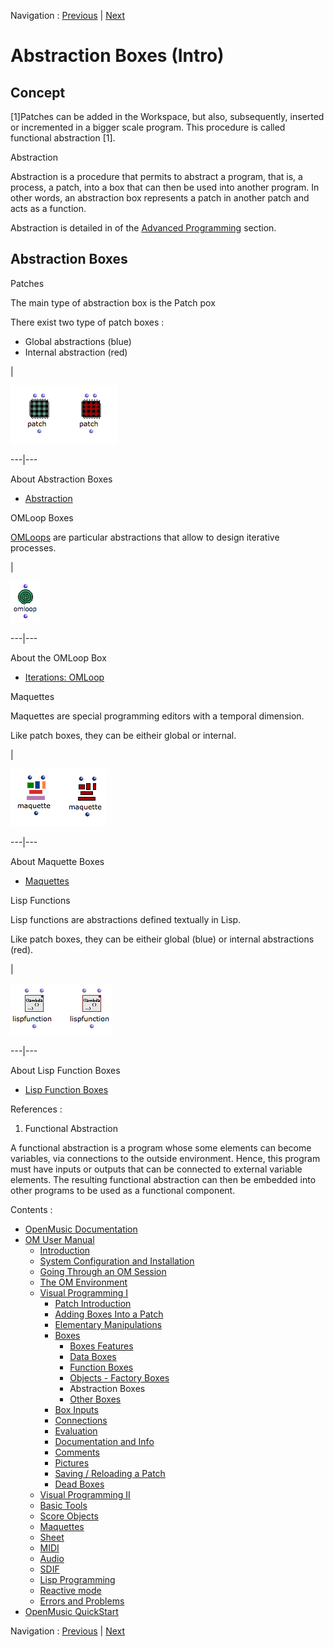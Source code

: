 Navigation : [Previous](4-ImportExport "page
précédente\(Import/Export\)") | [Next](OtherBoxes "page
suivante\(Other Boxes\)")


# Abstraction Boxes (Intro)

## Concept

[1]Patches can be added in the Workspace, but also, subsequently, inserted or
incremented in a bigger scale program. This procedure is called  functional
abstraction [1].

Abstraction

Abstraction is a procedure that permits to abstract a program, that is, a
process, a patch, into a box that can then be used into another program. In
other words, an abstraction box represents a patch in another patch and acts
as a function.

Abstraction is detailed in of the [Advanced
Programming](AdvancedVisualProgramming) section.

## Abstraction Boxes

Patches

The main type of abstraction box is the Patch pox

There exist two type of patch boxes :

  * Global abstractions (blue)
  * Internal abstraction (red)

|

![](../res/ob-absbox.png)  
  
---|---  
  
About Abstraction Boxes

  * [Abstraction](Abstraction)

OMLoop Boxes

[OMLoops](OMLoop) are particular abstractions that allow to design
iterative processes.

|

![](../res/ob-omloop.png)  
  
---|---  
  
About the OMLoop Box

  * [Iterations: OMLoop](OMLoop)

Maquettes

Maquettes are special programming editors with a temporal dimension.

Like patch boxes, they can be eitheir global or internal.

|

![](../res/ob-maqbox.png)  
  
---|---  
  
About Maquette Boxes

  * [Maquettes](Maquettes)

Lisp Functions

Lisp functions are abstractions defined textually in Lisp.

Like patch boxes, they can be eitheir global (blue) or internal abstractions
(red).

|

![](../res/ob-lispbox.png)  
  
---|---  
  
About Lisp Function Boxes

  * [Lisp Function Boxes](LispFunctions)

References :

  1. Functional Abstraction

A functional abstraction is a program whose some elements can become
variables, via connections to the outside environment. Hence, this program
must have inputs or outputs that can be connected to external variable
elements. The resulting functional abstraction can then be embedded into other
programs to be used as a functional component.

Contents :

  * [OpenMusic Documentation](OM-Documentation)
  * [OM User Manual](OM-User-Manual)
    * [Introduction](00-Contents)
    * [System Configuration and Installation](Installation)
    * [Going Through an OM Session](Goingthrough)
    * [The OM Environment](Environment)
    * [Visual Programming I](BasicVisualProgramming)
      * [Patch Introduction](ProgrammingIntro)
      * [Adding Boxes Into a Patch](AddingBoxes)
      * [Elementary Manipulations](ElementaryManips)
      * [Boxes](Boxes)
        * [Boxes Features](GraphicFeatures)
        * [Data Boxes](DataBox)
        * [Function Boxes](FunctionBoxes)
        * [Objects - Factory Boxes](FactoryBoxes)
        * Abstraction Boxes
        * [Other Boxes](OtherBoxes)
      * [Box Inputs](BoxInputs)
      * [Connections](Connections)
      * [Evaluation](Evaluation)
      * [Documentation and Info](DocAndInfo)
      * [Comments](Comments)
      * [Pictures](Pictures)
      * [Saving / Reloading a Patch](SavingPatch)
      * [Dead Boxes](DeadBox)
    * [Visual Programming II](AdvancedVisualProgramming)
    * [Basic Tools](BasicObjects)
    * [Score Objects](ScoreObjects)
    * [Maquettes](Maquettes)
    * [Sheet](Sheet)
    * [MIDI](MIDI)
    * [Audio](Audio)
    * [SDIF](SDIF)
    * [Lisp Programming](Lisp)
    * [Reactive mode](Reactive)
    * [Errors and Problems](errors)
  * [OpenMusic QuickStart](QuickStart-Chapters)

Navigation : [Previous](4-ImportExport "page
précédente\(Import/Export\)") | [Next](OtherBoxes "page
suivante\(Other Boxes\)")

